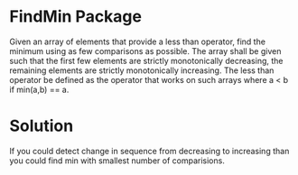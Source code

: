 # FindMin Package

Given an array of elements that provide a less than operator, find the minimum using as few comparisons as possible. The array shall be given such that the first few elements are strictly monotonically decreasing, the remaining elements are strictly monotonically increasing. The less than operator be defined as the operator that works on such arrays where a < b if min(a,b) == a.


# Solution

If you could detect change in sequence from decreasing to increasing than you could find min with smallest number of comparisions.